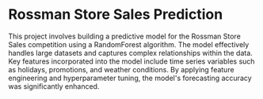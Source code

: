 # Rossman Store Sales Prediction 

This project involves building a predictive model for the Rossman Store Sales competition using a RandomForest algorithm. The model effectively handles large datasets and captures complex relationships within the data. Key features incorporated into the model include time series variables such as holidays, promotions, and weather conditions. By applying feature engineering and hyperparameter tuning, the model's forecasting accuracy was significantly enhanced.  













